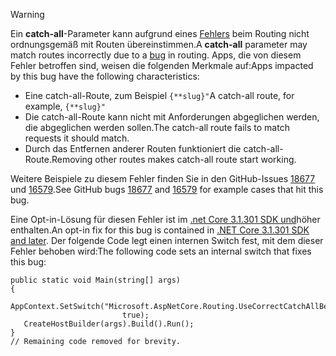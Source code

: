 > [!WARNING]
> <span data-ttu-id="47d53-101">Ein **catch-all**-Parameter kann aufgrund eines [Fehlers](https://github.com/dotnet/aspnetcore/issues/18677) beim Routing nicht ordnungsgemäß mit Routen übereinstimmen.</span><span class="sxs-lookup"><span data-stu-id="47d53-101">A **catch-all** parameter may match routes incorrectly due to a [bug](https://github.com/dotnet/aspnetcore/issues/18677) in routing.</span></span> <span data-ttu-id="47d53-102">Apps, die von diesem Fehler betroffen sind, weisen die folgenden Merkmale auf:</span><span class="sxs-lookup"><span data-stu-id="47d53-102">Apps impacted by this bug have the following characteristics:</span></span>
>
> * <span data-ttu-id="47d53-103">Eine catch-all-Route, zum Beispiel `{**slug}"`</span><span class="sxs-lookup"><span data-stu-id="47d53-103">A catch-all route, for example, `{**slug}"`</span></span>
> * <span data-ttu-id="47d53-104">Die catch-all-Route kann nicht mit Anforderungen abgeglichen werden, die abgeglichen werden sollen.</span><span class="sxs-lookup"><span data-stu-id="47d53-104">The catch-all route fails to match requests it should match.</span></span>
> * <span data-ttu-id="47d53-105">Durch das Entfernen anderer Routen funktioniert die catch-all-Route.</span><span class="sxs-lookup"><span data-stu-id="47d53-105">Removing other routes makes catch-all route start working.</span></span>
>
> <span data-ttu-id="47d53-106">Weitere Beispiele zu diesem Fehler finden Sie in den GitHub-Issues [18677](https://github.com/dotnet/aspnetcore/issues/18677) und [16579](https://github.com/dotnet/aspnetcore/issues/16579).</span><span class="sxs-lookup"><span data-stu-id="47d53-106">See GitHub bugs [18677](https://github.com/dotnet/aspnetcore/issues/18677) and [16579](https://github.com/dotnet/aspnetcore/issues/16579) for example cases that hit this bug.</span></span>
>
> <span data-ttu-id="47d53-107">Eine Opt-in-Lösung für diesen Fehler ist im [.net Core 3.1.301 SDK und](https://dotnet.microsoft.com/download/dotnet-core/3.1)höher enthalten.</span><span class="sxs-lookup"><span data-stu-id="47d53-107">An opt-in fix for this bug is contained in [.NET Core 3.1.301 SDK and later](https://dotnet.microsoft.com/download/dotnet-core/3.1).</span></span> <span data-ttu-id="47d53-108">Der folgende Code legt einen internen Switch fest, mit dem dieser Fehler behoben wird:</span><span class="sxs-lookup"><span data-stu-id="47d53-108">The following code sets an internal switch that fixes this bug:</span></span>
>
>```
>public static void Main(string[] args)
>{
>    AppContext.SetSwitch("Microsoft.AspNetCore.Routing.UseCorrectCatchAllBehavior", 
>                          true);
>    CreateHostBuilder(args).Build().Run();
>}
>// Remaining code removed for brevity.
>```